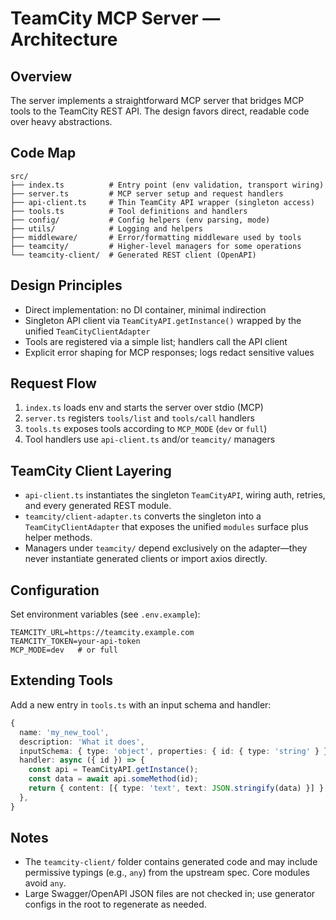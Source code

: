 # TeamCity MCP Server — Architecture

## Overview

The server implements a straightforward MCP server that bridges MCP tools to the TeamCity REST API. The design favors direct, readable code over heavy abstractions.

## Code Map

```
src/
├── index.ts          # Entry point (env validation, transport wiring)
├── server.ts         # MCP server setup and request handlers
├── api-client.ts     # Thin TeamCity API wrapper (singleton access)
├── tools.ts          # Tool definitions and handlers
├── config/           # Config helpers (env parsing, mode)
├── utils/            # Logging and helpers
├── middleware/       # Error/formatting middleware used by tools
├── teamcity/         # Higher-level managers for some operations
└── teamcity-client/  # Generated REST client (OpenAPI)
```

## Design Principles

- Direct implementation: no DI container, minimal indirection
- Singleton API client via `TeamCityAPI.getInstance()` wrapped by the unified `TeamCityClientAdapter`
- Tools are registered via a simple list; handlers call the API client
- Explicit error shaping for MCP responses; logs redact sensitive values

## Request Flow

1. `index.ts` loads env and starts the server over stdio (MCP)
2. `server.ts` registers `tools/list` and `tools/call` handlers
3. `tools.ts` exposes tools according to `MCP_MODE` (`dev` or `full`)
4. Tool handlers use `api-client.ts` and/or `teamcity/` managers

## TeamCity Client Layering

- `api-client.ts` instantiates the singleton `TeamCityAPI`, wiring auth, retries, and every generated REST module.
- `teamcity/client-adapter.ts` converts the singleton into a `TeamCityClientAdapter` that exposes the unified `modules` surface plus helper methods.
- Managers under `teamcity/` depend exclusively on the adapter—they never instantiate generated clients or import axios directly.

## Configuration

Set environment variables (see `.env.example`):

```
TEAMCITY_URL=https://teamcity.example.com
TEAMCITY_TOKEN=your-api-token
MCP_MODE=dev   # or full
```

## Extending Tools

Add a new entry in `tools.ts` with an input schema and handler:

```ts
{
  name: 'my_new_tool',
  description: 'What it does',
  inputSchema: { type: 'object', properties: { id: { type: 'string' } }, required: ['id'] },
  handler: async ({ id }) => {
    const api = TeamCityAPI.getInstance();
    const data = await api.someMethod(id);
    return { content: [{ type: 'text', text: JSON.stringify(data) }] };
  },
}
```

## Notes

- The `teamcity-client/` folder contains generated code and may include permissive typings (e.g., `any`) from the upstream spec. Core modules avoid `any`.
- Large Swagger/OpenAPI JSON files are not checked in; use generator configs in the root to regenerate as needed.
